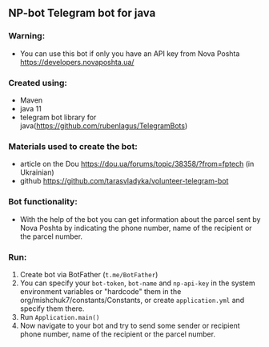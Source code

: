 ## NP-bot Telegram bot for java

### Warning:
- You can use this bot if only you have an API key from Nova Poshta https://developers.novaposhta.ua/

### Created using:
- Maven
- java 11
- telegram bot library for java(https://github.com/rubenlagus/TelegramBots)

### Materials used to create the bot:
- article on the Dou https://dou.ua/forums/topic/38358/?from=fptech (in Ukrainian)
- github https://github.com/tarasvladyka/volunteer-telegram-bot

### Bot functionality:
- With the help of the bot you can get information about the parcel sent by Nova Poshta
  by indicating the phone number, name of the recipient or the parcel number.
  
### Run:
1. Create bot via BotFather (`t.me/BotFather`)
2. You can specify your `bot-token`, `bot-name` and `np-api-key` in the system environment variables or "hardcode" them in the org/mishchuk7/constants/Constants,
or create `application.yml` and specify them there.
3. Run `Application.main()`
4. Now navigate to your bot and try to send some sender or recipient phone number, name of the recipient or the parcel number.
